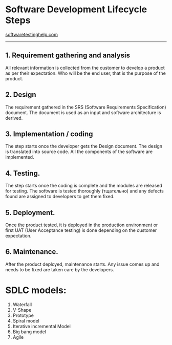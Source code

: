 # Software Development Lifecycle Steps

[softwaretestinghelp.com](https://www.softwaretestinghelp.com/software-development-life-cycle-sdlc/)

---

## 1. Requirement gathering and analysis

All relevant information is collected from the customer to develop a product as per their expectation. Who will be the end user, that is the purpose of the product.

## 2. Design

The requirement gathered in the SRS (Software Requirements Specification) document. The document is used as an input and software architecture is derived.

## 3. Implementation / coding

The step starts once the developer gets the Design document. The design is translated into source code. All the components of the software are implemented.

## 4. Testing.

The step starts once the coding is complete and the modules are released for testing. The software is tested thoroughly (тщательно) and any defects found are assigned to developers to get them fixed.

## 5. Deployment.

Once the product tested, it is deployed in the production environment or first UAT (User Acceptance testing) is done depending on the customer expectation.

## 6. Maintenance.

After the product deployed, maintenance starts. Any issue comes up and needs to be fixed are taken care by the developers.

# SDLC models:

1. Waterfall
2. V-Shape
3. Prototype
4. Spiral model
5. Iterative incremental Model
6. Big bang model
7. Agile